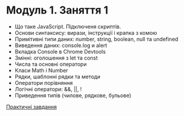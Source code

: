 # Модуль 1. Заняття 1

- Що таке JavaScript. Підключеня скриптів.
- Основи синтаксису: вирази, інструкції і крапка з комою
- Примітивні типи даних: number, string, boolean, null та undefined
- Виведення даних: console.log и alert
- Вкладка Console в Chrome Devtools
- Змінні: оголошення з let та const
- Числа та основні оператори
- Класи Math і Number
- Рядки, шаблонні рядки та методи
- Оператори порівняння
- Логічні оператори: &&, ||, !
- Приведення типів (чилове, рядкове, бульове)

[Практичні завдання](https://github.com/goitacademy/js-instructor-examples/blob/main/lesson-01.md)
